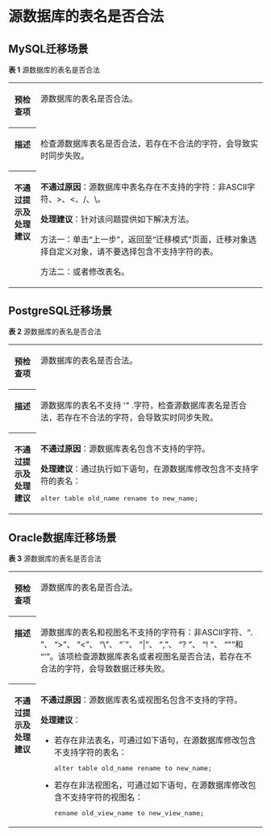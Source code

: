 # 源数据库的表名是否合法<a name="drs_11_0105"></a>

## MySQL迁移场景<a name="section1642203143819"></a>

**表 1**  源数据库的表名是否合法

<a name="table442217314388"></a>
<table><tbody><tr id="row1542283123812"><th class="firstcol" valign="top" width="11%" id="mcps1.2.3.1.1"><p id="p194221331183812"><a name="p194221331183812"></a><a name="p194221331183812"></a><strong id="b184221131153815"><a name="b184221131153815"></a><a name="b184221131153815"></a>预检查项</strong></p>
</th>
<td class="cellrowborder" valign="top" width="89%" headers="mcps1.2.3.1.1 "><p id="p742210312381"><a name="p742210312381"></a><a name="p742210312381"></a>源数据库的表名是否合法。</p>
</td>
</tr>
<tr id="row1642211317386"><th class="firstcol" valign="top" width="11%" id="mcps1.2.3.2.1"><p id="p342313319383"><a name="p342313319383"></a><a name="p342313319383"></a><strong id="b842319312389"><a name="b842319312389"></a><a name="b842319312389"></a>描述</strong></p>
</th>
<td class="cellrowborder" valign="top" width="89%" headers="mcps1.2.3.2.1 "><p id="p242313110386"><a name="p242313110386"></a><a name="p242313110386"></a>检查源数据库表名是否合法，若存在不合法的字符，会导致<span id="text270437939"><a name="text270437939"></a><a name="text270437939"></a>实时同步</span>失败。</p>
</td>
</tr>
<tr id="row124231831143820"><th class="firstcol" valign="top" width="11%" id="mcps1.2.3.3.1"><p id="p1423931153816"><a name="p1423931153816"></a><a name="p1423931153816"></a><strong id="b2423133133818"><a name="b2423133133818"></a><a name="b2423133133818"></a>不通过提示及<strong id="b1142313112380"><a name="b1142313112380"></a><a name="b1142313112380"></a>处理建议</strong></strong></p>
</th>
<td class="cellrowborder" valign="top" width="89%" headers="mcps1.2.3.3.1 "><p id="p17423183123814"><a name="p17423183123814"></a><a name="p17423183123814"></a><strong id="b12423133119385"><a name="b12423133119385"></a><a name="b12423133119385"></a>不通过原因</strong>：源数据库中表名存在不支持的字符：非ASCII字符、&gt;、&lt;、/、\。</p>
<p id="p199015333920"><a name="p199015333920"></a><a name="p199015333920"></a><strong id="b169075373919"><a name="b169075373919"></a><a name="b169075373919"></a>处理建议</strong>：针对该问题提供如下解决方法。</p>
<p id="p01092457396"><a name="p01092457396"></a><a name="p01092457396"></a>方法一：单击“上一步”，返回至<span class="uicontrol" id="uicontrol810916454399"><a name="uicontrol810916454399"></a><a name="uicontrol810916454399"></a>“迁移模式”</span>页面，迁移对象选择自定义对象，请不要选择包含不支持字符的表。</p>
<p id="p10423143115381"><a name="p10423143115381"></a><a name="p10423143115381"></a>方法二：或者修改表名。</p>
</td>
</tr>
</tbody>
</table>

## PostgreSQL迁移场景<a name="section14885958191920"></a>

**表 2**  源数据库的表名是否合法

<a name="table18108192214474"></a>
<table><tbody><tr id="row19108192294711"><th class="firstcol" valign="top" width="11%" id="mcps1.2.3.1.1"><p id="p191087222477"><a name="p191087222477"></a><a name="p191087222477"></a><strong id="b13108162214473"><a name="b13108162214473"></a><a name="b13108162214473"></a>预检查项</strong></p>
</th>
<td class="cellrowborder" valign="top" width="89%" headers="mcps1.2.3.1.1 "><p id="p01081022104711"><a name="p01081022104711"></a><a name="p01081022104711"></a>源数据库的表名是否合法。</p>
</td>
</tr>
<tr id="row3108132254714"><th class="firstcol" valign="top" width="11%" id="mcps1.2.3.2.1"><p id="p1710810224473"><a name="p1710810224473"></a><a name="p1710810224473"></a><strong id="b510892211472"><a name="b510892211472"></a><a name="b510892211472"></a>描述</strong></p>
</th>
<td class="cellrowborder" valign="top" width="89%" headers="mcps1.2.3.2.1 "><p id="p15372705185323"><a name="p15372705185323"></a><a name="p15372705185323"></a>源数据库的表名不支持 '" .字符，检查源数据库表名是否合法，若存在不合法的字符，会导致<span id="text583311550"><a name="text583311550"></a><a name="text583311550"></a>实时同步</span>失败。</p>
</td>
</tr>
<tr id="row212432224711"><th class="firstcol" valign="top" width="11%" id="mcps1.2.3.3.1"><p id="p1412462211472"><a name="p1412462211472"></a><a name="p1412462211472"></a><strong id="b111246227470"><a name="b111246227470"></a><a name="b111246227470"></a>不通过提示及<strong id="b15891153114115"><a name="b15891153114115"></a><a name="b15891153114115"></a>处理建议</strong></strong></p>
</th>
<td class="cellrowborder" valign="top" width="89%" headers="mcps1.2.3.3.1 "><p id="p195635219105"><a name="p195635219105"></a><a name="p195635219105"></a><strong id="b15638219102"><a name="b15638219102"></a><a name="b15638219102"></a>不通过原因</strong>：源数据库表名包含不支持的字符。</p>
<p id="p143538103549"><a name="p143538103549"></a><a name="p143538103549"></a><strong id="b03535104549"><a name="b03535104549"></a><a name="b03535104549"></a>处理建议</strong>：通过执行如下语句，在源数据库修改包含不支持字符的表名：</p>
<pre class="codeblock" id="codeblock18369191895413"><a name="codeblock18369191895413"></a><a name="codeblock18369191895413"></a>alter table old_name rename to new_name;</pre>
</td>
</tr>
</tbody>
</table>

## Oracle数据库迁移场景<a name="section191851454203312"></a>

**表 3**  源数据库的表名是否合法

<a name="table418511544336"></a>
<table><tbody><tr id="row4185954203312"><th class="firstcol" valign="top" width="11%" id="mcps1.2.3.1.1"><p id="p10185135423317"><a name="p10185135423317"></a><a name="p10185135423317"></a><strong id="b01851854143311"><a name="b01851854143311"></a><a name="b01851854143311"></a>预检查项</strong></p>
</th>
<td class="cellrowborder" valign="top" width="89%" headers="mcps1.2.3.1.1 "><p id="p10185185419330"><a name="p10185185419330"></a><a name="p10185185419330"></a>源数据库的表名是否合法。</p>
</td>
</tr>
<tr id="row1018575473310"><th class="firstcol" valign="top" width="11%" id="mcps1.2.3.2.1"><p id="p0185185473316"><a name="p0185185473316"></a><a name="p0185185473316"></a><strong id="b19185155453310"><a name="b19185155453310"></a><a name="b19185155453310"></a>描述</strong></p>
</th>
<td class="cellrowborder" valign="top" width="89%" headers="mcps1.2.3.2.1 "><p id="p16185165493310"><a name="p16185165493310"></a><a name="p16185165493310"></a>源数据库的表名和视图名不支持的字符有：非ASCII字符、“. ”、 “&gt;”、 “&lt;”、 “\”、 “`”、 “|”、 “,”、 “? ”、 “! ”、 “"”和 “'”。该项检查源数据库表名或者视图名是否合法，若存在不合法的字符，会导致数据迁移失败。</p>
</td>
</tr>
<tr id="row1518512541332"><th class="firstcol" valign="top" width="11%" id="mcps1.2.3.3.1"><p id="p41853548334"><a name="p41853548334"></a><a name="p41853548334"></a><strong id="b91851054173319"><a name="b91851054173319"></a><a name="b91851054173319"></a>不通过提示及<strong id="b191861154203315"><a name="b191861154203315"></a><a name="b191861154203315"></a>处理建议</strong></strong></p>
</th>
<td class="cellrowborder" valign="top" width="89%" headers="mcps1.2.3.3.1 "><p id="p16186165413337"><a name="p16186165413337"></a><a name="p16186165413337"></a><strong id="b12186054183314"><a name="b12186054183314"></a><a name="b12186054183314"></a>不通过原因</strong>：源数据库表名或视图名包含不支持的字符。</p>
<div class="p" id="p1931916403175"><a name="p1931916403175"></a><a name="p1931916403175"></a><strong id="b12319184081710"><a name="b12319184081710"></a><a name="b12319184081710"></a>处理建议</strong>：<a name="ul1258424321717"></a><a name="ul1258424321717"></a><ul id="ul1258424321717"><li>若存在非法表名，可通过如下语句，在源数据库修改包含不支持字符的表名：<pre class="codeblock" id="codeblock185018052110"><a name="codeblock185018052110"></a><a name="codeblock185018052110"></a>alter table old_name rename to new_name;</pre>
</li><li>若存在非法视图名，可通过如下语句，在源数据库修改包含不支持字符的视图名：<pre class="codeblock" id="codeblock854198411"><a name="codeblock854198411"></a><a name="codeblock854198411"></a>rename old_view_name to new_view_name;</pre>
</li></ul>
</div>
</td>
</tr>
</tbody>
</table>

